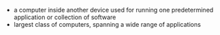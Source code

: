 - a computer inside another device used for running one predetermined application or collection of software
- largest class of computers, spanning a wide range of applications
